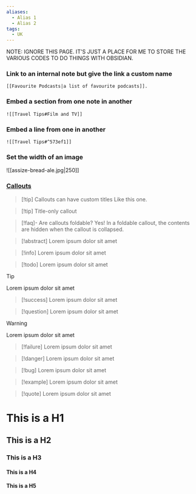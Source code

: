 ```yaml
---
aliases:
  - Alias 1
  - Alias 2
tags:
  - UK
---
```


NOTE: IGNORE THIS PAGE. IT'S JUST A PLACE FOR ME TO STORE THE VARIOUS CODES TO DO THINGS WITH OBSIDIAN.


### Link to an internal note but give the link a custom name
`[[Favourite Podcasts|a list of favourite podcasts]].`

### Embed a section from one note in another
`![[Travel Tips#Film and TV]]`

### Embed a line from one in another
`![[Travel Tips#^573ef1]]`

### Set the width of an image
![[assize-bread-ale.jpg|250]]

### [Callouts](https://help.obsidian.md/Editing+and+formatting/Callouts)

> [!tip] Callouts can have custom titles
> Like this one.

> [!tip] Title-only callout

> [!faq]- Are callouts foldable?
> Yes! In a foldable callout, the contents are hidden when the callout is collapsed.

> [!abstract]
> Lorem ipsum dolor sit amet

> [!info]
> Lorem ipsum dolor sit amet

> [!todo]
> Lorem ipsum dolor sit amet

> [!tip]
> Lorem ipsum dolor sit amet

> [!success]
> Lorem ipsum dolor sit amet

> [!question]
> Lorem ipsum dolor sit amet

> [!warning]
> Lorem ipsum dolor sit amet

> [!failure]
> Lorem ipsum dolor sit amet

> [!danger]
> Lorem ipsum dolor sit amet

> [!bug]
> Lorem ipsum dolor sit amet

> [!example]
> Lorem ipsum dolor sit amet

> [!quote]
> Lorem ipsum dolor sit amet


# This is a H1

## This is a H2

### This is a H3

#### This is a H4

#### This is a H5